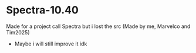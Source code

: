 # Spectra-10.40
Made for a project call Spectra but i lost the src (Made by me, Marvelco and Tim2025)

- Maybe i will still improve it idk
